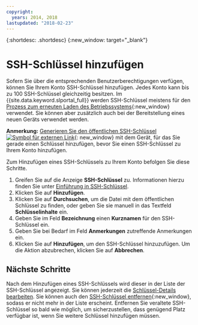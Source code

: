 ```yaml
---
copyright:
  years: 2014, 2018
lastupdated: "2018-02-23"
---
```


{:shortdesc: .shortdesc}
{:new_window: target="_blank"}

# SSH-Schlüssel hinzufügen

Sofern Sie über die entsprechenden Benutzerberechtigungen verfügen, können Sie Ihrem Konto SSH-Schlüssel hinzufügen. Jedes Konto kann bis zu 100 SSH-Schlüssel gleichzeitig besitzen. Im {{site.data.keyword.slportal_full}} werden SSH-Schlüssel meistens für den [Prozess zum erneuten Laden des Betriebssystems](../software/vsi_reload_os.html){:new_window} verwendet. Sie können aber zusätzlich auch bei der Bereitstellung eines neuen Geräts verwendet werden. 

**Anmerkung:** [Generieren Sie den öffentlichen SSH-Schlüssel ![Symbol für externen Link](../../icons/launch-glyph.svg "Symbol für externen Link")](https://help.github.com/articles/generating-ssh-keys){: new_window} mit dem Gerät, für das Sie gerade einen Schlüssel hinzufügen, bevor Sie einen SSH-Schlüssel zu Ihrem Konto hinzufügen. 

Zum Hinzufügen eines SSH-Schlüssels zu Ihrem Konto befolgen Sie diese Schritte.
1. Greifen Sie auf die Anzeige **SSH-Schlüssel** zu. Informationen hierzu finden Sie unter [Einführung in SSH-Schlüssel](index.html).
2. Klicken Sie auf **Hinzufügen**.
3. Klicken Sie auf **Durchsuchen**, um die Datei mit dem öffentlichen Schlüssel zu finden, oder geben Sie sie manuell in das Textfeld **Schlüsselinhalte** ein.
4. Geben Sie im Feld **Bezeichnung** einen **Kurznamen** für den SSH-Schlüssel ein.
5. Geben Sie bei Bedarf im Feld **Anmerkungen** zutreffende Anmerkungen ein.
6. Klicken Sie auf **Hinzufügen**, um den SSH-Schlüssel hinzuzufügen. Um die Aktion abzubrechen, klicken Sie auf **Abbrechen**.

## Nächste Schritte

Nach dem Hinzufügen eines SSH-Schlüssels wird dieser in der Liste der SSH-Schlüssel angezeigt. 
Sie können jederzeit die [Schlüssel-Details bearbeiten](edit-details-ssh-key.html). Sie können auch den [SSH-Schlüssel entfernen](remove-ssh-key.html){:new_window}, sodass er nicht mehr in der Liste erscheint. Entfernen Sie veraltete SSH-Schlüssel so bald wie möglich, um sicherzustellen, dass genügend Platz verfügbar ist, wenn Sie weitere Schlüssel hinzufügen müssen.
